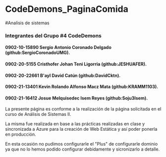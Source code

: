 # CodeDemons_PaginaComida
#Analisis de sistemas 

### Integrantes del Grupo #4 CodeDemons

#### 0902-10-15890 Sergio Antonio Coronado Delgado (github:SergioCoronadoUMG).
#### 0902-20-5155 Cristhofer Johan Teni Ligorria (github:JESHUAFER).
#### 0902-20-22661 B'ayl David Catún (github:DavidCktn).
#### 0902-21-13401 Kevin Rolando Alfonso Macz Mata (github:KRAMM1103).
#### 0902-21-16412 Josue Melquisedec Isem Reyes (github:Soju3Isem).

La presente página es conforme a la realización de la página solicitada en el curso de Análisis de Sistemas II.

La misma fue realizada en base a las prácticas realizadas en clase y sincronizada a Azure para la creación de Web Estática y así poder ponerla en producción.

En esta ocasión no pudimos configurarle el "Plus" de configurarle dominio ya que no lo hemos podido configurar debidamente y sicronizarlo a detalle. 
